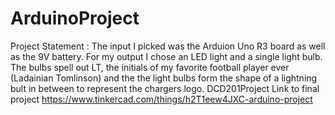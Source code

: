 # ArduinoProject
Project Statement : The input I picked was the Arduion Uno R3 board as well as the 9V battery. For my output I chose an LED light and a single light bulb. The bulbs spell out LT, the initials of my favorite football player ever (Ladainian Tomlinson) and the the light bulbs form the shape of a lightning bult in between to represent the chargers logo. 
DCD201Project
Link to final project https://www.tinkercad.com/things/h2T1eew4JXC-arduino-project
